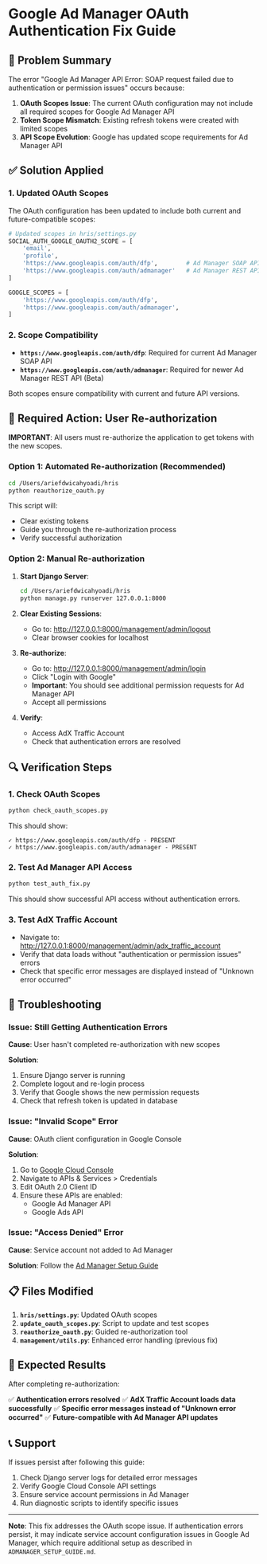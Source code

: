 # Google Ad Manager OAuth Authentication Fix Guide

## 🎯 Problem Summary

The error "Google Ad Manager API Error: SOAP request failed due to authentication or permission issues" occurs because:

1. **OAuth Scopes Issue**: The current OAuth configuration may not include all required scopes for Google Ad Manager API
2. **Token Scope Mismatch**: Existing refresh tokens were created with limited scopes
3. **API Scope Evolution**: Google has updated scope requirements for Ad Manager API

## ✅ Solution Applied

### 1. Updated OAuth Scopes

The OAuth configuration has been updated to include both current and future-compatible scopes:

```python
# Updated scopes in hris/settings.py
SOCIAL_AUTH_GOOGLE_OAUTH2_SCOPE = [
    'email', 
    'profile', 
    'https://www.googleapis.com/auth/dfp',        # Ad Manager SOAP API
    'https://www.googleapis.com/auth/admanager'   # Ad Manager REST API (Beta)
]

GOOGLE_SCOPES = [
    'https://www.googleapis.com/auth/dfp',
    'https://www.googleapis.com/auth/admanager',
]
```

### 2. Scope Compatibility

- **`https://www.googleapis.com/auth/dfp`**: Required for current Ad Manager SOAP API
- **`https://www.googleapis.com/auth/admanager`**: Required for newer Ad Manager REST API (Beta)

Both scopes ensure compatibility with current and future API versions.

## 🔧 Required Action: User Re-authorization

**IMPORTANT**: All users must re-authorize the application to get tokens with the new scopes.

### Option 1: Automated Re-authorization (Recommended)

```bash
cd /Users/ariefdwicahyoadi/hris
python reauthorize_oauth.py
```

This script will:
- Clear existing tokens
- Guide you through the re-authorization process
- Verify successful authorization

### Option 2: Manual Re-authorization

1. **Start Django Server**:
   ```bash
   cd /Users/ariefdwicahyoadi/hris
   python manage.py runserver 127.0.0.1:8000
   ```

2. **Clear Existing Sessions**:
   - Go to: http://127.0.0.1:8000/management/admin/logout
   - Clear browser cookies for localhost

3. **Re-authorize**:
   - Go to: http://127.0.0.1:8000/management/admin/login
   - Click "Login with Google"
   - **Important**: You should see additional permission requests for Ad Manager API
   - Accept all permissions

4. **Verify**:
   - Access AdX Traffic Account
   - Check that authentication errors are resolved

## 🔍 Verification Steps

### 1. Check OAuth Scopes

```bash
python check_oauth_scopes.py
```

This should show:
```
✓ https://www.googleapis.com/auth/dfp - PRESENT
✓ https://www.googleapis.com/auth/admanager - PRESENT
```

### 2. Test Ad Manager API Access

```bash
python test_auth_fix.py
```

This should show successful API access without authentication errors.

### 3. Test AdX Traffic Account

- Navigate to: http://127.0.0.1:8000/management/admin/adx_traffic_account
- Verify that data loads without "authentication or permission issues" errors
- Check that specific error messages are displayed instead of "Unknown error occurred"

## 🚨 Troubleshooting

### Issue: Still Getting Authentication Errors

**Cause**: User hasn't completed re-authorization with new scopes

**Solution**:
1. Ensure Django server is running
2. Complete logout and re-login process
3. Verify that Google shows the new permission requests
4. Check that refresh token is updated in database

### Issue: "Invalid Scope" Error

**Cause**: OAuth client configuration in Google Console

**Solution**:
1. Go to [Google Cloud Console](https://console.cloud.google.com/)
2. Navigate to APIs & Services > Credentials
3. Edit OAuth 2.0 Client ID
4. Ensure these APIs are enabled:
   - Google Ad Manager API
   - Google Ads API

### Issue: "Access Denied" Error

**Cause**: Service account not added to Ad Manager

**Solution**: Follow the [Ad Manager Setup Guide](ADMANAGER_SETUP_GUIDE.md)

## 📋 Files Modified

1. **`hris/settings.py`**: Updated OAuth scopes
2. **`update_oauth_scopes.py`**: Script to update and test scopes
3. **`reauthorize_oauth.py`**: Guided re-authorization tool
4. **`management/utils.py`**: Enhanced error handling (previous fix)

## 🎯 Expected Results

After completing re-authorization:

✅ **Authentication errors resolved**
✅ **AdX Traffic Account loads data successfully**
✅ **Specific error messages instead of "Unknown error occurred"**
✅ **Future-compatible with Ad Manager API updates**

## 📞 Support

If issues persist after following this guide:

1. Check Django server logs for detailed error messages
2. Verify Google Cloud Console API settings
3. Ensure service account permissions in Ad Manager
4. Run diagnostic scripts to identify specific issues

---

**Note**: This fix addresses the OAuth scope issue. If authentication errors persist, it may indicate service account configuration issues in Google Ad Manager, which require additional setup as described in `ADMANAGER_SETUP_GUIDE.md`.